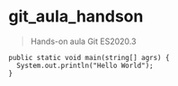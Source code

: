 # git_aula_handson
> Hands-on aula Git ES2020.3


```
public static void main(string[] agrs) {
  System.out.println("Hello World");
}
```

